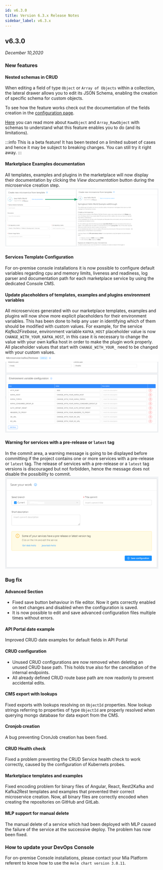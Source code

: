 ```yaml
---
id: v6.3.0
title: Version 6.3.x Release Notes
sidebar_label: v6.3.x
---
```


## v6.3.0

_December 10,2020_

### New features

#### Nested schemas in CRUD

When editing a field of type `Object` or `Array of Objects` within a collection, the lateral drawer allows you to edit its JSON Schema, enabling the creation of specific schema for custom objects.

To see how the feature works check out the documentation of the fields creation in the [configuration page](../development_suite/api-console/api-design/crud_advanced#how-to-create-the-fields-of-your-crud-by-importing-a-json).  

[Here](../runtime_suite/crud-service/overview_and_usage#rawobject-and-array_rawobject-with-schemas) you can read more about `RawObject` and `Array_RawObject` with schemas to understand what this feature enables you to do (and its limitations).

:::info
This is a beta feature! It has been tested on a limited subset of cases and hence it may be subject to breaking changes. You can still try it right away.
:::

#### Marketplace Examples documentation

All templates, examples and plugins in the marketplace will now display their documentation by clicking the _View documentation_ button during the microservice creation step.
![](img/marketplace_documentation.png)

#### Services Template Configuration

For on-premise console installations it is now possible to configure default variables regarding cpu and memory limits, liveness and readiness, log parser and documentation path for each marketplace service by using the dedicated Console CMS.

#### Update placeholders of templates, examples and plugins environment variables

All microservices generated with our marketplace templates, examples and plugins will now show more explicit placeholders for their environment variables. This has been done to help any user in identifying which of them should be modified with custom values. For example, for the service _Kafka2Firebase_, environment variable `KAFKA_HOST` placeholder value is now `CHANGE_WITH_YOUR_KAFKA_HOST`, in this case it is necessary to change the value with your own kafka host in order to make the plugin work properly. All placeholder values that start with `CHANGE_WITH_YOUR_` need to be changed with your custom values.  
![](img/environment_variables_placeholders.png)

#### Warning for services with a pre-release or `latest` tag

In the commit area, a warning message is going to be displayed before committing if the project contains one or more services with a pre-release or `latest` tag. The release of services with a pre-release or a `latest` tag versions is discouraged but not forbidden, hence the message does not disable the possibility to commit.
![](img/warning_tg_commit.PNG)

### Bug fix

#### Advanced Section

* Fixed save button behaviour in file editor. Now it gets correctly enabled on text changes and disabled when the configuration is saved.
* It is now possible to edit and save advanced configuration files multiple times without errors.

#### API Portal date example

Improved CRUD date examples for default fields in API Portal

#### CRUD configuration

* Unused CRUD configurations are now removed when deleting an unused CRUD base path. This holds true also for the cancellation of the internal endpoints.
* All already defined CRUD route base path are now readonly to prevent accidental edits.

#### CMS export with lookups

Fixed exports with lookups resolving on `ObjectId` properties. Now lookup strings referring to properties of type `ObjectId` are properly resolved when querying mongo database for data export from the CMS.

#### Cronjob creation

A bug preventing CronJob creation has been fixed.

#### CRUD Health check

Fixed a problem preventing the CRUD Service health check to work correctly, caused by the configuration of Kubernets probes.

#### Marketplace templates and examples

Fixed encoding problem for binary files of Angular, React, Rest2Kafka and Kafka2Rest templates and examples that prevented their correct microservice creation. Now, all binary files are correctly encoded when creating the repositories on GitHub and GitLab.

#### MLP support for manual delete

The manual delete of a service which had been deployed with MLP caused the failure of the service at the successive deploy. The problem has now been fixed.

### How to update your DevOps Console

For on-premise Console installations, please contact your Mia Platform referent to know how to use the `Helm chart version 3.0.11`.
